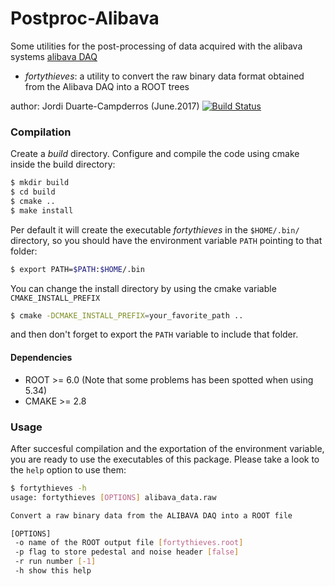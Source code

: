 # Postproc-Alibava 
Some utilities for the post-processing of data acquired with
the alibava systems [alibava DAQ](https://www.alibavasystems.com)

 * *fortythieves*: a utility to convert the raw binary data 
 format obtained from the Alibava DAQ into a ROOT trees

 author: Jordi Duarte-Campderros (June.2017)
[![Build Status](https://travis-ci.org/duartej/postproc-alibava.svg?branch=master)](https://travis-ci.org/duartej/postproc-alibava)

### Compilation
Create a *build* directory. Configure and compile the code using
cmake inside the build directory:
```bash
$ mkdir build
$ cd build
$ cmake ..
$ make install
```
Per default it will create the executable *fortythieves* in the
```$HOME/.bin/``` directory, so you should have the environment
variable ```PATH``` pointing to that folder:
```bash
$ export PATH=$PATH:$HOME/.bin
```
You can change the install directory by using the cmake variable
```CMAKE_INSTALL_PREFIX```
```bash
$ cmake -DCMAKE_INSTALL_PREFIX=your_favorite_path ..
```
and then don't forget to export the ```PATH``` variable to include
that folder.

#### Dependencies
 * ROOT >= 6.0 (Note that some problems has been spotted when using 5.34)
 * CMAKE >= 2.8

### Usage
After succesful compilation and the exportation of the environment
variable, you are ready to use the executables of this package. 
Please take a look to the ```help``` option to use them:
```bash
$ fortythieves -h
usage: fortythieves [OPTIONS] alibava_data.raw

Convert a raw binary data from the ALIBAVA DAQ into a ROOT file

[OPTIONS]
 -o name of the ROOT output file [fortythieves.root]
 -p flag to store pedestal and noise header [false]
 -r run number [-1]
 -h show this help
```   

